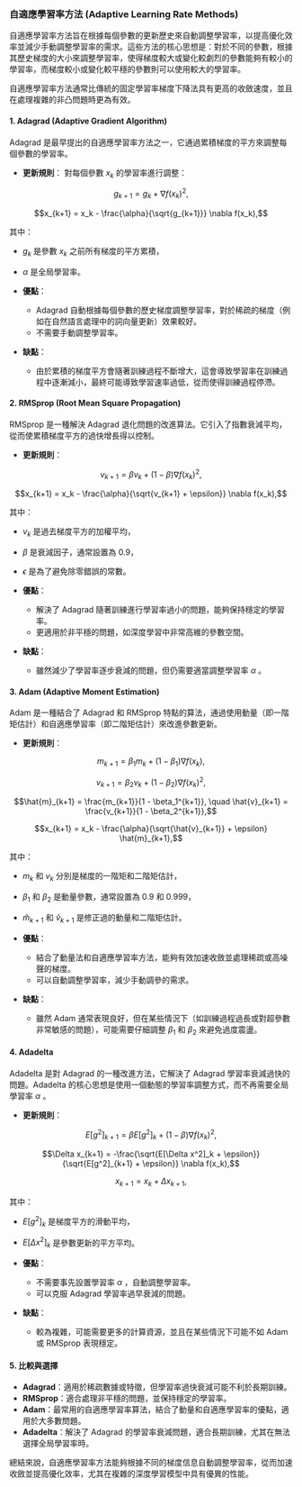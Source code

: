 ### 自適應學習率方法 (Adaptive Learning Rate Methods)

自適應學習率方法旨在根據每個參數的更新歷史來自動調整學習率，以提高優化效率並減少手動調整學習率的需求。這些方法的核心思想是：對於不同的參數，根據其歷史梯度的大小來調整學習率，使得梯度較大或變化較劇烈的參數能夠有較小的學習率，而梯度較小或變化較平穩的參數則可以使用較大的學習率。

自適應學習率方法通常比傳統的固定學習率梯度下降法具有更高的收斂速度，並且在處理複雜的非凸問題時更為有效。

#### 1. **Adagrad (Adaptive Gradient Algorithm)**

Adagrad 是最早提出的自適應學習率方法之一，它通過累積梯度的平方來調整每個參數的學習率。

- **更新規則**：
  對每個參數  $`x_k`$  的學習率進行調整：
  
```math
g_{k+1} = g_k + \nabla f(x_k)^2,
```

  
```math
x_{k+1} = x_k - \frac{\alpha}{\sqrt{g_{k+1}}} \nabla f(x_k),
```

  其中：
  -  $`g_k`$  是參數  $`x_k`$  之前所有梯度的平方累積，
  -  $`\alpha`$  是全局學習率。

- **優點**：
  - Adagrad 自動根據每個參數的歷史梯度調整學習率，對於稀疏的梯度（例如在自然語言處理中的詞向量更新）效果較好。
  - 不需要手動調整學習率。

- **缺點**：
  - 由於累積的梯度平方會隨著訓練過程不斷增大，這會導致學習率在訓練過程中逐漸減小，最終可能導致學習速率過低，從而使得訓練過程停滯。

#### 2. **RMSprop (Root Mean Square Propagation)**

RMSprop 是一種解決 Adagrad 退化問題的改進算法。它引入了指數衰減平均，從而使累積梯度平方的過快增長得以控制。

- **更新規則**：
  
```math
v_{k+1} = \beta v_k + (1 - \beta) \nabla f(x_k)^2,
```

  
```math
x_{k+1} = x_k - \frac{\alpha}{\sqrt{v_{k+1} + \epsilon}} \nabla f(x_k),
```

  其中：
  -  $`v_k`$  是過去梯度平方的加權平均，
  -  $`\beta`$  是衰減因子，通常設置為 0.9，
  -  $`\epsilon`$  是為了避免除零錯誤的常數。

- **優點**：
  - 解決了 Adagrad 隨著訓練進行學習率過小的問題，能夠保持穩定的學習率。
  - 更適用於非平穩的問題，如深度學習中非常高維的參數空間。

- **缺點**：
  - 雖然減少了學習率逐步衰減的問題，但仍需要適當調整學習率  $`\alpha`$ 。

#### 3. **Adam (Adaptive Moment Estimation)**

Adam 是一種結合了 Adagrad 和 RMSprop 特點的算法，通過使用動量（即一階矩估計）和自適應學習率（即二階矩估計）來改進參數更新。

- **更新規則**：
  
```math
m_{k+1} = \beta_1 m_k + (1 - \beta_1) \nabla f(x_k),
```

  
```math
v_{k+1} = \beta_2 v_k + (1 - \beta_2) \nabla f(x_k)^2,
```

  
```math
\hat{m}_{k+1} = \frac{m_{k+1}}{1 - \beta_1^{k+1}}, \quad \hat{v}_{k+1} = \frac{v_{k+1}}{1 - \beta_2^{k+1}},
```

  
```math
x_{k+1} = x_k - \frac{\alpha}{\sqrt{\hat{v}_{k+1}} + \epsilon} \hat{m}_{k+1},
```

  其中：
  -  $`m_k`$  和  $`v_k`$  分別是梯度的一階矩和二階矩估計，
  -  $`\beta_1`$  和  $`\beta_2`$  是動量參數，通常設置為 0.9 和 0.999，
  -  $`\hat{m}_{k+1}`$  和  $`\hat{v}_{k+1}`$  是修正過的動量和二階矩估計。

- **優點**：
  - 結合了動量法和自適應學習率方法，能夠有效加速收斂並處理稀疏或高噪聲的梯度。
  - 可以自動調整學習率，減少手動調參的需求。

- **缺點**：
  - 雖然 Adam 通常表現良好，但在某些情況下（如訓練過程過長或對超參數非常敏感的問題），可能需要仔細調整  $`\beta_1`$  和  $`\beta_2`$  來避免過度震盪。

#### 4. **Adadelta**

Adadelta 是對 Adagrad 的一種改進方法，它解決了 Adagrad 學習率衰減過快的問題。Adadelta 的核心思想是使用一個動態的學習率調整方式，而不再需要全局學習率  $`\alpha`$ 。

- **更新規則**：
  
```math
E[g^2]_{k+1} = \beta E[g^2]_k + (1 - \beta) \nabla f(x_k)^2,
```

  
```math
\Delta x_{k+1} = -\frac{\sqrt{E[\Delta x^2]_k + \epsilon}}{\sqrt{E[g^2]_{k+1} + \epsilon}} \nabla f(x_k),
```

  
```math
x_{k+1} = x_k + \Delta x_{k+1},
```

  其中：
  -  $`E[g^2]_k`$  是梯度平方的滑動平均，
  -  $`E[\Delta x^2]_k`$  是參數更新的平方平均。

- **優點**：
  - 不需要事先設置學習率  $`\alpha`$ ，自動調整學習率。
  - 可以克服 Adagrad 學習率過早衰減的問題。

- **缺點**：
  - 較為複雜，可能需要更多的計算資源，並且在某些情況下可能不如 Adam 或 RMSprop 表現穩定。

#### 5. **比較與選擇**

- **Adagrad**：適用於稀疏數據或特徵，但學習率過快衰減可能不利於長期訓練。
- **RMSprop**：適合處理非平穩的問題，並保持穩定的學習率。
- **Adam**：最常用的自適應學習率算法，結合了動量和自適應學習率的優點，適用於大多數問題。
- **Adadelta**：解決了 Adagrad 的學習率衰減問題，適合長期訓練，尤其在無法選擇全局學習率時。

總結來說，自適應學習率方法能夠根據不同的梯度信息自動調整學習率，從而加速收斂並提高優化效率，尤其在複雜的深度學習模型中具有優異的性能。
